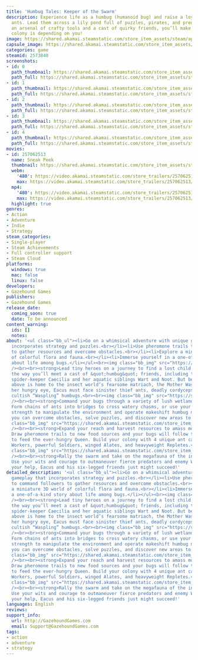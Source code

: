 ```yaml
---
title: 'Humbug Tales: Keeper of the Swarm'
description: Experience life as a humbug (humanoid bug) and raise a loyal flock of
  ants. Lead them across a lily pond full of puzzles, pirates, and predators. With
  an arsenal of crafty tools and a cast of quirky friends, you’ll make it through—your
  colony is depending on you!
image: https://shared.akamai.steamstatic.com/store_item_assets/steam/apps/2573840/header.jpg?t=1733680808
capsule_image: https://shared.akamai.steamstatic.com/store_item_assets/steam/apps/2573840/9d7640393c1d0c9c9eacee6a70005e48b236cd98/capsule_231x87.jpg?t=1733680808
categories: game
steamid: 2573840
screenshots:
- id: 0
  path_thumbnail: https://shared.akamai.steamstatic.com/store_item_assets/steam/apps/2573840/ss_d13bc655f09ecbd6998df7cbfecb24f4205bc531.600x338.jpg?t=1733680808
  path_full: https://shared.akamai.steamstatic.com/store_item_assets/steam/apps/2573840/ss_d13bc655f09ecbd6998df7cbfecb24f4205bc531.1920x1080.jpg?t=1733680808
- id: 1
  path_thumbnail: https://shared.akamai.steamstatic.com/store_item_assets/steam/apps/2573840/ss_458fe32e6bea72f2acee106dcb22406fa2ce63ba.600x338.jpg?t=1733680808
  path_full: https://shared.akamai.steamstatic.com/store_item_assets/steam/apps/2573840/ss_458fe32e6bea72f2acee106dcb22406fa2ce63ba.1920x1080.jpg?t=1733680808
- id: 2
  path_thumbnail: https://shared.akamai.steamstatic.com/store_item_assets/steam/apps/2573840/ss_ebce25eb35632ac40ee8f8018602683dab04b8a7.600x338.jpg?t=1733680808
  path_full: https://shared.akamai.steamstatic.com/store_item_assets/steam/apps/2573840/ss_ebce25eb35632ac40ee8f8018602683dab04b8a7.1920x1080.jpg?t=1733680808
- id: 3
  path_thumbnail: https://shared.akamai.steamstatic.com/store_item_assets/steam/apps/2573840/ss_bbbb4b48cf4d04cdbf123e4219955afc61cbbc5b.600x338.jpg?t=1733680808
  path_full: https://shared.akamai.steamstatic.com/store_item_assets/steam/apps/2573840/ss_bbbb4b48cf4d04cdbf123e4219955afc61cbbc5b.1920x1080.jpg?t=1733680808
- id: 4
  path_thumbnail: https://shared.akamai.steamstatic.com/store_item_assets/steam/apps/2573840/ss_634f12d605549bd61343d9715873419ed0ec6bb5.600x338.jpg?t=1733680808
  path_full: https://shared.akamai.steamstatic.com/store_item_assets/steam/apps/2573840/ss_634f12d605549bd61343d9715873419ed0ec6bb5.1920x1080.jpg?t=1733680808
movies:
- id: 257062513
  name: Sneak Peek
  thumbnail: https://shared.akamai.steamstatic.com/store_item_assets/steam/apps/257062513/49f6bd68e3febb958ebb93b75a1157e083a7a34c/movie_600x337.jpg?t=1728310441
  webm:
    '480': https://video.akamai.steamstatic.com/store_trailers/257062513/movie480_vp9.webm?t=1728310441
    max: https://video.akamai.steamstatic.com/store_trailers/257062513/movie_max_vp9.webm?t=1728310441
  mp4:
    '480': https://video.akamai.steamstatic.com/store_trailers/257062513/movie480.mp4?t=1728310441
    max: https://video.akamai.steamstatic.com/store_trailers/257062513/movie_max.mp4?t=1728310441
  highlight: true
genres:
- Action
- Adventure
- Indie
- Strategy
steam_categories:
- Single-player
- Steam Achievements
- Full controller support
- Steam Cloud
platforms:
  windows: true
  mac: false
  linux: false
developers:
- Gazehound Games
publishers:
- Gazehound Games
release_date:
  coming_soon: true
  date: To be announced
content_warning:
  ids: []
  notes:
about: '<ul class="bb_ul"><li>Go on a whimsical adventure with unique gameplay that
  incorporates strategy and puzzles.<br></li><li>Use pheromone trails to command followers
  to gather resources and overcome obstacles.<br></li><li>Explore a miniature 3D world
  of colorful flora and fauna.<br></li><li>Immerse yourself in a one-of-a-kind story
  about life among bugs.</li></ul><br><img class="bb_img" src="https://shared.akamai.steamstatic.com/store_item_assets/steam/apps/2573840/extras/About_2_v3.jpg?t=1733680808"
  /><br><br><strong>Lead tiny heroes on a journey to find a lost child.</strong> Along
  the way you’ll meet a cast of &quot;humbug&quot; friends, including the matronly
  spider-keeper Caecilia and her aquatic siblings Wart and Noot. But beware: the sky
  above is home to the insect world’s fearsome matriach, the Mother Wasp. Beneath
  her hungry eye, Eacus must face sinister thief ants, deadly cordyceps fungus, and
  cultish “Waspling” humbugs.<br><br><img class="bb_img" src="https://shared.akamai.steamstatic.com/store_item_assets/steam/apps/2573840/extras/Steam_page_About_banner_3_v2.jpg?t=1733680808"
  /><br><br><strong>Command your bugs through a variety of lush wetland biomes.</strong>
  Form chains of ants into bridges to cross watery chasms, or use your ants’ combined
  strength to manipulate the environment and operate makeshift humbug machinery. Together
  you can overcome obstacles, solve puzzles, and discover new areas to explore.<br><br><img
  class="bb_img" src="https://shared.akamai.steamstatic.com/store_item_assets/steam/apps/2573840/extras/Steam_page_About_banner_1_v2.jpg?t=1733680808"
  /><br><br><strong>Expand your reach and harvest resources to amass more followers.</strong>
  Draw pheromone trails to new food sources and your bugs will follow them continuously
  to feed the ever-hungry Queen. Build your colony with 4 unique ant castes: industrious
  Workers, powerful Soldiers, winged Alates, and heavyweight Repletes.<br><br><img
  class="bb_img" src="https://shared.akamai.steamstatic.com/store_item_assets/steam/apps/2573840/extras/Steam_page_About_banner_2_v2.jpg?t=1733680808"
  /><br><br><strong>Rally the swarm and take on the megafauna of the insect kingdom.</strong>
  Use your wits and courage to outmaneuver fierce predators and enemy Wasplings. With
  your help, Eacus and his six-legged friends just might succeed!'
detailed_description: '<ul class="bb_ul"><li>Go on a whimsical adventure with unique
  gameplay that incorporates strategy and puzzles.<br></li><li>Use pheromone trails
  to command followers to gather resources and overcome obstacles.<br></li><li>Explore
  a miniature 3D world of colorful flora and fauna.<br></li><li>Immerse yourself in
  a one-of-a-kind story about life among bugs.</li></ul><br><img class="bb_img" src="https://shared.akamai.steamstatic.com/store_item_assets/steam/apps/2573840/extras/About_2_v3.jpg?t=1733680808"
  /><br><br><strong>Lead tiny heroes on a journey to find a lost child.</strong> Along
  the way you’ll meet a cast of &quot;humbug&quot; friends, including the matronly
  spider-keeper Caecilia and her aquatic siblings Wart and Noot. But beware: the sky
  above is home to the insect world’s fearsome matriach, the Mother Wasp. Beneath
  her hungry eye, Eacus must face sinister thief ants, deadly cordyceps fungus, and
  cultish “Waspling” humbugs.<br><br><img class="bb_img" src="https://shared.akamai.steamstatic.com/store_item_assets/steam/apps/2573840/extras/Steam_page_About_banner_3_v2.jpg?t=1733680808"
  /><br><br><strong>Command your bugs through a variety of lush wetland biomes.</strong>
  Form chains of ants into bridges to cross watery chasms, or use your ants’ combined
  strength to manipulate the environment and operate makeshift humbug machinery. Together
  you can overcome obstacles, solve puzzles, and discover new areas to explore.<br><br><img
  class="bb_img" src="https://shared.akamai.steamstatic.com/store_item_assets/steam/apps/2573840/extras/Steam_page_About_banner_1_v2.jpg?t=1733680808"
  /><br><br><strong>Expand your reach and harvest resources to amass more followers.</strong>
  Draw pheromone trails to new food sources and your bugs will follow them continuously
  to feed the ever-hungry Queen. Build your colony with 4 unique ant castes: industrious
  Workers, powerful Soldiers, winged Alates, and heavyweight Repletes.<br><br><img
  class="bb_img" src="https://shared.akamai.steamstatic.com/store_item_assets/steam/apps/2573840/extras/Steam_page_About_banner_2_v2.jpg?t=1733680808"
  /><br><br><strong>Rally the swarm and take on the megafauna of the insect kingdom.</strong>
  Use your wits and courage to outmaneuver fierce predators and enemy Wasplings. With
  your help, Eacus and his six-legged friends just might succeed!'
languages: English
reviews:
support_info:
  url: http://GazehoundGames.com
  email: Support@GazehoundGames.com
tags:
- action
- adventure
- strategy
---
```


